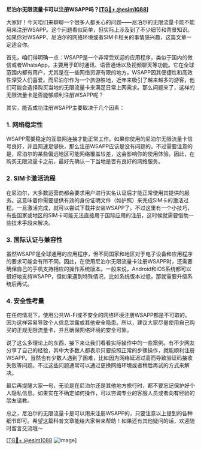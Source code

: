 **尼泊尔无限流量卡可以注册WSAPP吗？[[TG💪+ @esim1088](https://t.me/s/esim1088)]**

大家好！今天咱们来聊聊一个很多人都关心的问题——尼泊尔的无限流量卡能不能用来注册WSAPP。这个问题看似简单，但实际上涉及到了不少细节和背景知识。如果你对WSAPP、尼泊尔的网络环境或者SIM卡相关的事情感兴趣，这篇文章一定适合你。

首先，咱们得明确一点：WSAPP是一个非常受欢迎的应用程序，类似于国内的微信或者WhatsApp，主要用于即时通讯、语音通话以及视频聊天等功能。它在全球范围内都有用户，尤其是在一些网络资源有限的地方，WSAPP因其便捷性和高效性深受人们喜爱。而尼泊尔作为一个旅游胜地，近年来吸引了越来越多的游客，他们可能会选择购买当地的无限流量卡来满足日常上网需求。那么问题来了，这样的无限流量卡是否能够顺利注册WSAPP呢？

其实，能否成功注册WSAPP主要取决于几个因素：

### 1. 网络稳定性

WSAPP需要稳定的互联网连接才能正常工作。如果你使用的尼泊尔无限流量卡信号良好，并且网速足够快，那么注册WSAPP应该是没有问题的。不过需要注意的是，尼泊尔的某些偏远地区可能网络覆盖较差，这会影响你的使用体验。因此，在购买无限流量卡之前，最好先确认一下当地是否有良好的网络服务。

### 2. SIM卡激活流程

在尼泊尔，大多数运营商都会要求用户进行实名认证后才能正常使用其提供的服务。这意味着你需要提供有效的身份证明文件（如护照）来完成SIM卡的激活过程。一旦激活完成，就可以尝试下载并安装WSAPP了。不过这里有一个小技巧，有些国家或地区的SIM卡可能无法直接用于国际应用的注册，这时候就需要借助一些技术手段来解决。

### 3. 国际认证与兼容性

虽然WSAPP是全球通用的应用程序，但不同国家和地区对于电子设备和应用程序的要求可能会有所不同。因此，在使用尼泊尔无限流量卡注册WSAPP时，还需要确保自己的手机支持相应的操作系统版本。一般来说，Android和iOS系统都可以很好地支持WSAPP，但如果遇到特殊情况，比如系统版本过低，那就需要升级系统后再试。

### 4. 安全性考量

在任何情况下，使用公共Wi-Fi或不安全的网络环境注册WSAPP都是不可取的。因为这样容易导致个人信息泄露或其他安全隐患。所以，建议大家尽量使用自己购买的正规无限流量卡，并且确保网络环境的安全可靠。

说了这么多理论上的东西，接下来让我们看看实际操作中的一些案例。有不少网友分享了自己的经验，其中大多数人都表示只要按照正常的步骤操作，就能顺利注册WSAPP。当然也有少数人遇到了困难，比如因为网络延迟过高而导致验证码接收失败等问题。不过这些问题通常可以通过更换网络环境或者稍后再试的方式来解决。

最后再提醒大家一句，无论是在尼泊尔还是其他地方旅行时，都不要忘记保护好个人隐私信息。如果实在不确定如何操作，可以咨询专业的客服人员或者向有经验的朋友请教。

总之，尼泊尔的无限流量卡是可以用来注册WSAPP的，只要注意以上提到的各种细节即可。希望这篇科普文章能给大家带来帮助！如果还有其他疑问的话，欢迎随时留言交流哦～

[[TG💪+ @esim1088](https://t.me/s/esim1088) ![Image](https://i.postimg.cc/4NQfJmqS/Snipaste-2025-05-13-00-14-12.png)]
